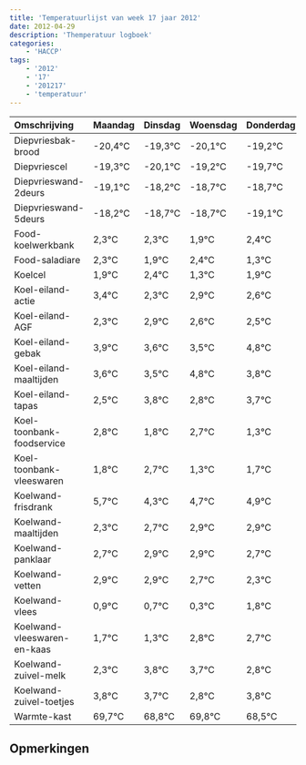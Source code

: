 ```yaml
---
title: 'Temperatuurlijst van week 17 jaar 2012'
date: 2012-04-29
description: 'Themperatuur logboek'
categories:
    - 'HACCP'
tags:
    - '2012'
    - '17'
    - '201217'
    - 'temperatuur'
---
```

|Omschrijving|Maandag|Dinsdag|Woensdag|Donderdag|Vrijdag|Zaterdag|Zondag|
|:---|:---|:---|:---|:---|:---|:---|:---|
|Diepvriesbak-brood|-20,4°C|-19,3°C|-20,1°C|-19,2°C|-19,7°C|-19,7°C|-20,1°C|
|Diepvriescel|-19,3°C|-20,1°C|-19,2°C|-19,7°C|-19,7°C|-20,1°C|-19,6°C|
|Diepvrieswand-2deurs|-19,1°C|-18,2°C|-18,7°C|-18,7°C|-19,1°C|-18,6°C|-19,7°C|
|Diepvrieswand-5deurs|-18,2°C|-18,7°C|-18,7°C|-19,1°C|-18,6°C|-19,7°C|-19,1°C|
|Food-koelwerkbank|2,3°C|2,3°C|1,9°C|2,4°C|1,3°C|1,9°C|1,6°C|
|Food-saladiare|2,3°C|1,9°C|2,4°C|1,3°C|1,9°C|1,6°C|1,5°C|
|Koelcel|1,9°C|2,4°C|1,3°C|1,9°C|1,6°C|1,5°C|2,8°C|
|Koel-eiland-actie|3,4°C|2,3°C|2,9°C|2,6°C|2,5°C|3,8°C|2,8°C|
|Koel-eiland-AGF|2,3°C|2,9°C|2,6°C|2,5°C|3,8°C|2,8°C|3,7°C|
|Koel-eiland-gebak|3,9°C|3,6°C|3,5°C|4,8°C|3,8°C|4,7°C|3,3°C|
|Koel-eiland-maaltijden|3,6°C|3,5°C|4,8°C|3,8°C|4,7°C|3,3°C|3,7°C|
|Koel-eiland-tapas|2,5°C|3,8°C|2,8°C|3,7°C|2,3°C|2,7°C|2,9°C|
|Koel-toonbank-foodservice|2,8°C|1,8°C|2,7°C|1,3°C|1,7°C|1,9°C|1,9°C|
|Koel-toonbank-vleeswaren|1,8°C|2,7°C|1,3°C|1,7°C|1,9°C|1,9°C|1,7°C|
|Koelwand-frisdrank|5,7°C|4,3°C|4,7°C|4,9°C|4,9°C|4,7°C|4,3°C|
|Koelwand-maaltijden|2,3°C|2,7°C|2,9°C|2,9°C|2,7°C|2,3°C|3,8°C|
|Koelwand-panklaar|2,7°C|2,9°C|2,9°C|2,7°C|2,3°C|3,8°C|3,7°C|
|Koelwand-vetten|2,9°C|2,9°C|2,7°C|2,3°C|3,8°C|3,7°C|2,8°C|
|Koelwand-vlees|0,9°C|0,7°C|0,3°C|1,8°C|1,7°C|0,8°C|1,8°C|
|Koelwand-vleeswaren-en-kaas|1,7°C|1,3°C|2,8°C|2,7°C|1,8°C|2,8°C|1,5°C|
|Koelwand-zuivel-melk|2,3°C|3,8°C|3,7°C|2,8°C|3,8°C|2,5°C|3,1°C|
|Koelwand-zuivel-toetjes|3,8°C|3,7°C|2,8°C|3,8°C|2,5°C|3,1°C|2,6°C|
|Warmte-kast|69,7°C|68,8°C|69,8°C|68,5°C|69,1°C|68,6°C|68,9°C|

## Opmerkingen


